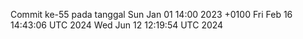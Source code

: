 Commit ke-55 pada tanggal Sun Jan 01 14:00 2023 +0100
Fri Feb 16 14:43:06 UTC 2024
Wed Jun 12 12:19:54 UTC 2024
